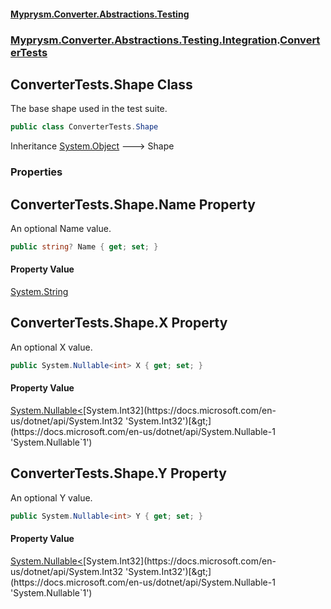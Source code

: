 #### [Myprysm.Converter.Abstractions.Testing](index.md 'index')
### [Myprysm.Converter.Abstractions.Testing.Integration](index.md#Myprysm.Converter.Abstractions.Testing.Integration 'Myprysm.Converter.Abstractions.Testing.Integration').[ConverterTests](Myprysm.Converter.Abstractions.Testing.Integration.ConverterTests.md 'Myprysm.Converter.Abstractions.Testing.Integration.ConverterTests')

## ConverterTests.Shape Class

The base shape used in the test suite.

```csharp
public class ConverterTests.Shape
```

Inheritance [System.Object](https://docs.microsoft.com/en-us/dotnet/api/System.Object 'System.Object') &#129106; Shape
### Properties

<a name='Myprysm.Converter.Abstractions.Testing.Integration.ConverterTests.Shape.Name'></a>

## ConverterTests.Shape.Name Property

An optional Name value.

```csharp
public string? Name { get; set; }
```

#### Property Value
[System.String](https://docs.microsoft.com/en-us/dotnet/api/System.String 'System.String')

<a name='Myprysm.Converter.Abstractions.Testing.Integration.ConverterTests.Shape.X'></a>

## ConverterTests.Shape.X Property

An optional X value.

```csharp
public System.Nullable<int> X { get; set; }
```

#### Property Value
[System.Nullable&lt;](https://docs.microsoft.com/en-us/dotnet/api/System.Nullable-1 'System.Nullable`1')[System.Int32](https://docs.microsoft.com/en-us/dotnet/api/System.Int32 'System.Int32')[&gt;](https://docs.microsoft.com/en-us/dotnet/api/System.Nullable-1 'System.Nullable`1')

<a name='Myprysm.Converter.Abstractions.Testing.Integration.ConverterTests.Shape.Y'></a>

## ConverterTests.Shape.Y Property

An optional Y value.

```csharp
public System.Nullable<int> Y { get; set; }
```

#### Property Value
[System.Nullable&lt;](https://docs.microsoft.com/en-us/dotnet/api/System.Nullable-1 'System.Nullable`1')[System.Int32](https://docs.microsoft.com/en-us/dotnet/api/System.Int32 'System.Int32')[&gt;](https://docs.microsoft.com/en-us/dotnet/api/System.Nullable-1 'System.Nullable`1')